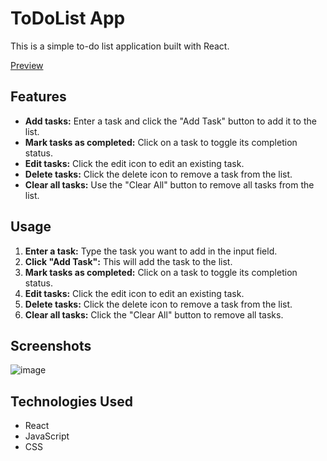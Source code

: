 # ToDoList App

This is a simple to-do list application built with React.

[Preview](https://to-do-list-app-murex-two.vercel.app/)


## Features

- **Add tasks:** Enter a task and click the "Add Task" button to add it to the list.
- **Mark tasks as completed:** Click on a task to toggle its completion status.
- **Edit tasks:** Click the edit icon to edit an existing task.
- **Delete tasks:** Click the delete icon to remove a task from the list.
- **Clear all tasks:** Use the "Clear All" button to remove all tasks from the list.

## Usage

1. **Enter a task:** Type the task you want to add in the input field.
2. **Click "Add Task":** This will add the task to the list.
3. **Mark tasks as completed:** Click on a task to toggle its completion status.
4. **Edit tasks:** Click the edit icon to edit an existing task.
5. **Delete tasks:** Click the delete icon to remove a task from the list.
6. **Clear all tasks:** Click the "Clear All" button to remove all tasks.

## Screenshots

![image](https://github.com/user-attachments/assets/214f79e6-0769-4ee1-8908-d6fc27cdd8a5)



## Technologies Used

- React
- JavaScript
- CSS

